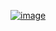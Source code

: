[![image](https://github.com/user-attachments/assets/f324e761-6be0-48fd-8952-911cc30ad055)](https://alejandrofsevilla.github.io/bike-syndikat/)

